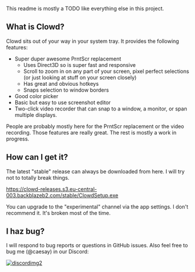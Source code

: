This readme is mostly a TODO like everything else in this project. 

## What is Clowd?

Clowd sits out of your way in your system tray. It provides the following features:

 - Super duper awesome PrntScr replacement
   - Uses Direct3D so is super fast and responsive
   - Scroll to zoom in on any part of your screen, pixel perfect selections (or just looking at stuff on your screen closely)
   - Has great and obvious hotkeys
   - Snaps selection to window borders
 - Good color picker
 - Basic but easy to use screenshot editor
 - Two-click video recorder that can snap to a window, a monitor, or span multiple displays.

People are probably mostly here for the PrntScr replacement or the video recording. Those features are really great. The rest is mostly a work in progress.

## How can I get it?

The latest "stable" release can always be downloaded from here. I will try not to totally break things. 

https://clowd-releases.s3.eu-central-003.backblazeb2.com/stable/ClowdSetup.exe

You can upgrade to the "experimental" channel via the app settings. I don't recommend it. It's broken most of the time.

## I haz bug?

I will respond to bug reports or questions in GitHub issues. Also feel free to bug me (@caesay) in our Discord:

[![discordimg2](https://user-images.githubusercontent.com/1287295/150318745-cbfcf5d0-3697-4bef-ac1a-b0d751f53b48.png)](https://discord.gg/CjrCrNzd3F)